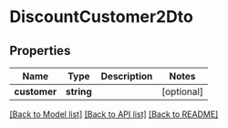 # DiscountCustomer2Dto

## Properties
Name | Type | Description | Notes
------------ | ------------- | ------------- | -------------
**customer** | **string** |  | [optional] 

[[Back to Model list]](../README.md#documentation-for-models) [[Back to API list]](../README.md#documentation-for-api-endpoints) [[Back to README]](../README.md)


